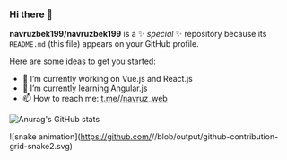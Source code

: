 ### Hi there 👋

**navruzbek199/navruzbek199** is a ✨ _special_ ✨ repository because its `README.md` (this file) appears on your GitHub profile.

Here are some ideas to get you started:

- 🔭 I’m currently working on Vue.js and React.js
- 🌱 I’m currently learning Angular.js
- 📫 How to reach me: [t.me//navruz_web](https://t.me//navruz_web)

![Anurag's GitHub stats](https://github-readme-stats.vercel.app/api?username=navruzbek199&show_icons=true&theme=transparent)

![snake animation](https://github.com/<seu user name>/<seu user name>/blob/output/github-contribution-grid-snake2.svg)
